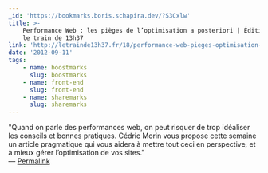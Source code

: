 ```yaml
---
_id: 'https://bookmarks.boris.schapira.dev/?S3Cxlw'
title: >-
    Performance Web : les pièges de l’optimisation a posteriori | Édition Nº18 |
    le train de 13h37
link: 'http://letrainde13h37.fr/18/performance-web-pieges-optimisation-a-posteriori/'
date: '2012-09-11'
tags:
    - name: boostmarks
      slug: boostmarks
    - name: front-end
      slug: front-end
    - name: sharemarks
      slug: sharemarks
---
```


&quot;Quand on parle des performances web, on peut risquer de trop idéaliser les
conseils et bonnes pratiques. Cédric Morin vous propose cette semaine un article
pragmatique qui vous aidera à mettre tout ceci en perspective, et à mieux gérer
l’optimisation de vos sites.&quot; <br>&#8212;
<a href="https://bookmarks.boris.schapira.dev/?S3Cxlw" title="Permalink">Permalink</a>
